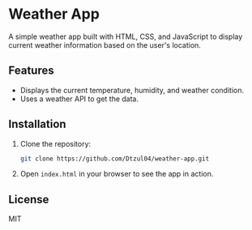 # Weather App

A simple weather app built with HTML, CSS, and JavaScript to display current weather information based on the user's location.

## Features
- Displays the current temperature, humidity, and weather condition.
- Uses a weather API to get the data.

## Installation
1. Clone the repository:
   ```bash
   git clone https://github.com/Dtzul04/weather-app.git
   ```
2. Open `index.html` in your browser to see the app in action.

## License
MIT

